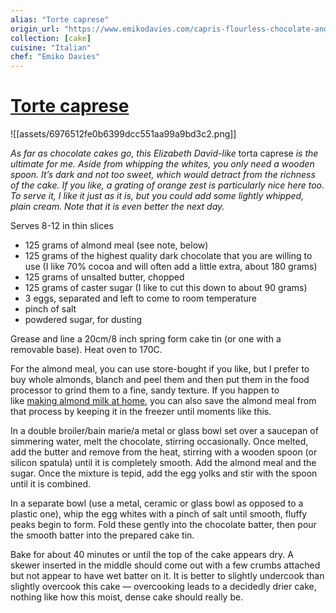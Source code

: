 ```yaml
---
alias: "Torte caprese"
origin_url: "https://www.emikodavies.com/capris-flourless-chocolate-and-almond-cake/"
collection: [cake]
cuisine: "Italian"
chef: "Emiko Davies"
---
```

# [Torte caprese](https://www.emikodavies.com/capris-flourless-chocolate-and-almond-cake/)
![[assets/6976512fe0b6399dcc551aa99a9bd3c2.png]]

_As far as chocolate cakes go, this Elizabeth David-like_ torta caprese _is the ultimate for me. Aside from whipping the whites, you only need a wooden spoon. It’s dark and not too sweet, which would detract from the richness of the cake. If you like, a grating of orange zest is particularly nice here too. To serve it, I like it just as it is, but you could add some lightly whipped, plain cream. Note that it is even better the next day._

Serves 8-12 in thin slices

-   125 grams of almond meal (see note, below)
-   125 grams of the highest quality dark chocolate that you are willing to use (I like 70% cocoa and will often add a little extra, about 180 grams)
-   125 grams of unsalted butter, chopped
-   125 grams of caster sugar (I like to cut this down to about 90 grams)
-   3 eggs, separated and left to come to room temperature
-   pinch of salt
-   powdered sugar, for dusting

Grease and line a 20cm/8 inch spring form cake tin (or one with a removable base). Heat oven to 170C.

For the almond meal, you can use store-bought if you like, but I prefer to buy whole almonds, blanch and peel them and then put them in the food processor to grind them to a fine, sandy texture. If you happen to like [making almond milk at home](https://www.emikodavies.com/blog/coffee-almonds-and-ice/), you can also save the almond meal from that process by keeping it in the freezer until moments like this.

In a double broiler/bain marie/a metal or glass bowl set over a saucepan of simmering water, melt the chocolate, stirring occasionally. Once melted, add the butter and remove from the heat, stirring with a wooden spoon (or silicon spatula) until it is completely smooth. Add the almond meal and the sugar. Once the mixture is tepid, add the egg yolks and stir with the spoon until it is combined.

In a separate bowl (use a metal, ceramic or glass bowl as opposed to a plastic one), whip the egg whites with a pinch of salt until smooth, fluffy peaks begin to form. Fold these gently into the chocolate batter, then pour the smooth batter into the prepared cake tin.

Bake for about 40 minutes or until the top of the cake appears dry. A skewer inserted in the middle should come out with a few crumbs attached but not appear to have wet batter on it. It is better to slightly undercook than slightly overcook this cake — overcooking leads to a decidedly drier cake, nothing like how this moist, dense cake should really be.